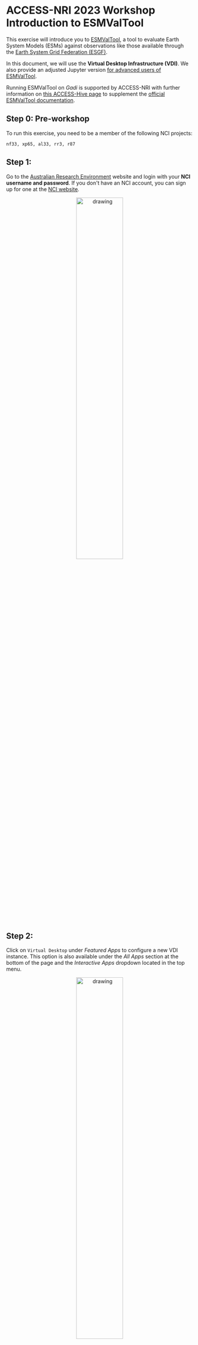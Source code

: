 # ACCESS-NRI 2023 Workshop Introduction to ESMValTool

This exercise will introduce you to <a href="https://www.esmvaltool.org/" target="_blank">ESMValTool</a>, a tool to evaluate Earth System Models (ESMs) against observations like those available through the <a href="https://esgf.llnl.gov/index.html" target="_blank">Earth System Grid Federation (ESGF)</a>.

In this document, we will use the **Virtual Desktop Infrastructure (VDI)**. We also provide an adjusted Jupyter version [for advanced users of ESMValTool](./Introduction_to_ESMValTool.ipynb).

Running ESMValTool on <i>Gadi</i> is supported by ACCESS-NRI with further information on <a href="https://access-hive.org.au/model_evaluation/model_evaluation_on_gadi/model_evaluation_on_gadi_esmvaltool/" target="_blank">this ACCESS-Hive page</a> to supplement the <a href="https://docs.esmvaltool.org/en/latest/" target="_blank">official ESMValTool documentation</a>.

## Step 0: Pre-workshop
To run this exercise, you need to be a member of the following NCI projects:
```
nf33, xp65, al33, rr3, r87
```

## Step 1:
Go to the [Australian Research Environment](https://are.nci.org.au/) website and login with your **NCI username and password**. If you don't have an NCI account, you can sign up for one at the [NCI website](https://my.nci.org.au/mancini/login?next=/mancini/).

<p align="center"><img src="../assets/ARE_setup_guide/setup_image1.png" alt="drawing" width="50%"/></p>

## Step 2:
Click on `Virtual Desktop` under *Featured Apps* to configure a new VDI instance. This option is also available under the *All Apps* section at the bottom of the page and the *Interactive Apps* dropdown located in the top menu.

<p align="center"><img src="../assets/access_rose_cylc/setup_vdi1.png" alt="drawing" width="50%"/></p>

## Step 3:
You will now be presented with the main VDI instance configuration form. Please complete **only** the fields below - leave all other fields blank or to their default values.

- *3.1* **Walltime**: The number of hours the VDI instance will run. `1` hour is sufficient for each of the tutorials.

<p align="center"><img src="../assets/ARE_setup_guide/setup_image3.png" alt="drawing" width="50%"/></p>

- *3.2* **Compute Size**: Select `small` from the dropdown menu.

<p align="center"><img src="../assets/ARE_setup_guide/setup_image4.png" alt="drawing" width="50%"/></p>

- *3.3* **Project**: Please enter `nf33`. This will allocate SU usage to the workshop project.

<p align="center"><img src="../assets/ARE_setup_guide/setup_image5.png" alt="drawing" width="50%"/></p>

- *3.4* **Storage**: This is the list of `/g/data/` project data storage locations required to complete the workshop tutorials. In ARE, storage locations need to be explicitly defined to access these data from within a VDI instance. Please enter the following string:
```
gdata/nf33+gdata/xp65
```

<p align="center"><img src="../assets/ARE_setup_guide/setup_image6_1.png" alt="drawing" width="50%"/></p>

- *3.5* Click `Advanced options ...`

- *3.6* **PBS Flags**
The **xp65** conda environment is a containerised environment that requires the `SINGULARITY_OVERLAYIMAGE` environment variable to be defined.
Copy and paste the following:
```
-v SINGULARITY_OVERLAYIMAGE=/g/data/xp65/public/apps/med_conda/envs/access-med-0.3.sqsh
```
in the **PBS Flags** field of the **advanced options** section:

<p align="center"><img src="../assets/ILAMB/pbsflag.png" alt="drawing" width="50%"/></p>

- *3.7* Click on the **Launch** button

## Step 4

Once the VDI instance has started (this usually takes around 30 seconds) and this status window should update and look something like the following, reporting that the instance has started and the time remaining. More detailed information on the instance can be accessed by clicking the Session ID link.

<p align="center"><img src="../assets/ILAMB/running.png" alt="drawing" width="50%"/></p>

All that remains to get started is to click `Launch VDI Desktop`.

## Suggestion: Copy + paste from your local machine to VDI

- click on the control bar in the center left of the VDI window
- click on the clipboard: you can copy text from your local machine into this with the usual shortkeys
- right-click and click *Paste* to paste the content in VDI

<p align="center"><img src="../assets/ARE_setup_guide/vdi_copy_paste.png" alt="drawing" width="50%"/></p>

## Step 5
Start a terminal in the VDI session.

<p align="center"><img src="../assets/ILAMB/vdi_desktop.png" alt="drawing" width="60%"/></p>


Then open a terminal, change the directory to your directory in this training section

```
cd /scratch/nf33/$USER
```

## Step 6
In this directory, we need you to clone the whole repo from GitHub with the command below (if you already have this repo in your directory, you can jump to STEP 7):

```
git clone https://github.com/ACCESS-NRI/workshop-training-2023.git
```

<p align="center"><img src="../assets/ILAMB/gitclone.png" alt="drawing" width="60%"/></p>

Then you are all set to start the exercises.

### Step 7: Move to the `esmvaltool` training directory

In the terminal, prompt:
```bash
cd /scratch/nf33/$USER/workshop-training-2023/esmvaltool
```

### Step 8: Check the ESMValTool environment by accessing the help for ESMValTool

```bash
module use /g/data/xp65/public/modules
module load conda/access-med

esmvaltool --help
```

Prompting this help command should produce the following output:

![Screenshot of the terminal when prompting esmvalltool with the help argument](../assets/ESMValTool/esmvaltool_help.png)

### Step 9: The configuration file

In the next step, we want to have a look at the esmvaltool configuration file that we will use in this tutorial. You can use a text editor of your choice. In this tutorial, we will simply print the content via `more`:

```bash
more config-user-on-gadi-v2.9.yml
```

This file contains the information for:

- Output settings
- Destination directory
- Download and auxiliary data directories
- Number of tasks that can be run in parallel
- Rootpath to input data
- Directory structure for the data from different projects

**KEY POINTS**

- The `config-user-on-gadi-v2.9.yml` tells ESMValTool where to find input data.
- `output_dir` defines the destination directory.
- `rootpath` defines the root path of the data.
- `drs` defines the directory structure of the data.

#### Output settings

The configuration file starts with output settings that inform ESMValTool about your preference for output. You can turn on or off the setting by true or false values. Most of these settings are fairly self-explanatory.

#### Destination directory

The destination directory is the rootpath where ESMValTool will store its output folders containing e.g. figures, data, logs, etc. With every run, ESMValTool automatically generates a new output folder determined by recipe name, and date and time using the format: YYYYMMDD_HHMMSS.

```yaml
# Destination directory where all output will be written
# Includes log files and performance stats.
output_dir: esmvaltool_output
```

#### Rootpath to input data

ESMValTool uses several categories (in ESMValTool, this is referred to as projects) for input data based on their source. The current categories in the configuration file are mentioned below. For example, CMIP is used for a dataset from the Climate Model Intercomparison Project whereas OBS may be used for an observational dataset. More information about the projects used in ESMValTool is available in the official <a href="https://docs.esmvaltool.org/en/latest/" target="_blank">ESMValTool documentation</a>. When using ESMValTool on your own machine, you can create a directory to download climate model data or observation data sets and let the tool use data from there. It is also possible to ask ESMValTool to download climate model data as needed. This can be done by specifying a download directory and by setting the option to download data as shown below.

#### Directories for downloading climate data and auxiliary data

```yaml
# Directory for storing downloaded climate data and find auxiliary data
download_dir: esmvaltool_climate_data
auxiliary_data_dir: /g/data/xp65/public/apps/cartopy-data
search_esgf: never
```

If you are working offline or do not want to download the data then set the option above to `never`. If you want to download data only when the necessary files are missing at the usual location, you can set the option to `when_missing`. In particular, `cartopy` will be needed as auxiliary data for several plots. We provide them through `xp65` as shown above.

The `rootpath` specifies the directories where ESMValTool will look for input data. For each category, you can define either one path or several paths as a list. For example:

```yaml
# Rootpaths to the data from different projects
# This default setting will work if files have been downloaded by the
# ESMValTool via ``offline=False``. Lists are also possible. For site-specific
# entries and more examples, see below. Comment out these when using a
# site-specific path.
rootpath:
  default: esmvaltool_climate_data
  CMIP5: [/g/data/r87/DRSv3/CMIP5, /g/data/al33/replicas/CMIP5/combined, /g/data/rr3/publications/CMIP5/output1]
  native6: /g/data/nf33/public/data/ESMValTool/obsdata
```
#### Directory structure for the data from different projects

Input data can be from various models, observations and reanalysis data that adhere to the CF/CMOR standard.

The `drs` setting describes the file structure for several projects (e.g. CMIP6, CMIP5, obs4mips, OBS6, OBS) on several key machines (e.g. BADC, CP4CDS, DKRZ, ETHZ, SMHI, BSC, NCI). For more information about `drs`, you can visit the ESMValTool documentation on <a href="https://docs.esmvaltool.org/projects/ESMValCore/en/latest/quickstart/find_data.html#data-types" target="_blank">Data types and the Data Reference Syntax (DRS)</a>.

```yaml
# Directory structure for input data --- [default]/ESGF/BADC/DKRZ/ETHZ/etc.
# This default setting will work if files have been downloaded by the
# ESMValTool via ``offline=False``. See ``config-developer.yml`` for
# definitions. Comment out/replace as per needed.
drs:
  CMIP5: BADC
```

## Step 10: The ESMValTool recipe

To see all the recipes that are shipped with ESMValTool, type

```bash
esmvaltool recipes list
```

![Collage of screenshots of the terminal window when printing the available ESMValTool recipes list on Gadi.](../assets/ESMValTool/esmvaltool_recipe_list.png)

For this tutorial, we will choose `recipe_climwip_test_basic.yml` as an example recipe.

Use the following command to copy the recipe to your working directory

```bash
esmvaltool recipes get recipe_climwip_test_basic.yml
```

Now you should see the recipe file in your working directory (type `ls` to verify). Use your text editor to open this file or display the contents via `more`:

```bash
more recipe_climwip_test_basic.yml
```
Have a look at the recipe structure:

- Documentation with relevant (citation) information
- Datasets that should be analysed
- Preprocessors groups of common preprocessing steps
- Diagnostics scripts performing more specific evaluation steps

## Step 11: Run a recipe inside a PBS Job

Because of the computational costs, we will submit a job to Gadi through the Portable Batch System. To do so, you need to use a submission script, for example the one that we already provide. Open the `launch_recipe_climwip_test_basic.pbs` file:

```bash
#!/bin/bash -l 

# For help with PBS directives on Gadi, go to https://opus.nci.org.au/display/Help/PBS+Directives+Explained
#PBS -S /bin/bash
#PBS -P nf33
#PBS -l storage=gdata/rr3+gdata/xp65+gdata/al33+gdata/nf33+scratch/nf33
#PBS -N recipe_climwip_test_basic
#PBS -l wd
#PBS -q normal
#PBS -l walltime=01:00:00
#PBS -l mem=64GB
#PBS -l ncpus=10

module use /g/data/xp65/public/modules
module load conda/access-med

esmvaltool run --config_file config-user-on-gadi-v2.9.yml recipe_climwip_test_basic.yml
```

Submit the job to the queue system:

```bash
qsub launch_recipe_climwip_test_basic.pbs
```

To monitor the progress, you can use the status prompt for the job ID
```
qstat
```

## Step 12: Investigating the log messages

Once the job is finished, you can open the log message (`recipe_climwip_test_basic.o*`) and check a few things:

After the banner and general information, the output starts with some important locations.

- Did ESMValTool use the right config file?
- What is the path to the example recipe?
- What is the main output folder generated by ESMValTool?
- Can you guess what the different output directories are for?
- ESMValTool creates two log files. What is the difference?

## Step 13: Visualise outputs with a VDI

Open a new terminal (top left of the VDI screen) and navigate to the `esmvaltool_output` directory, them use the commmand below to start a local  HTTP server.

```bash
cd /scratch/nf33/$USER/workshop-training-2023/esmvaltool/esmvaltool_output
python3 -m http.server
```

You can then start Firefox in the VDI screen and access the following localhost address to navigate into your specific `recipe*` directory and its `index.html`:

```
http://0.0.0.0:8000/
```

From there you can navigate to through the different directories to show the different evaluation plots:

![Screenshot of the VDI browser window showing results of the ESMValTool comparison](../assets/ESMValTool/esmvaltool_results_1.png)

![Screenshot of the VDI browser window showing results of the ESMValTool comparison](../assets/ESMValTool/esmvaltool_results_2.png)

![Screenshot of the VDI browser window showing results of the ESMValTool comparison](../assets/ESMValTool/esmvaltool_results_3.png)

## Step 14: Close servers and VDI session

- Close the browser window
- Close the `http` server by prompting `ctrl+C` in the terminal, then prompt `exit` to close the terminal
- In the menu bar (top left), click on `System` and then `Log Out` and close the browser tab or delete the session in *My Interactive Sessions* of the ARE
